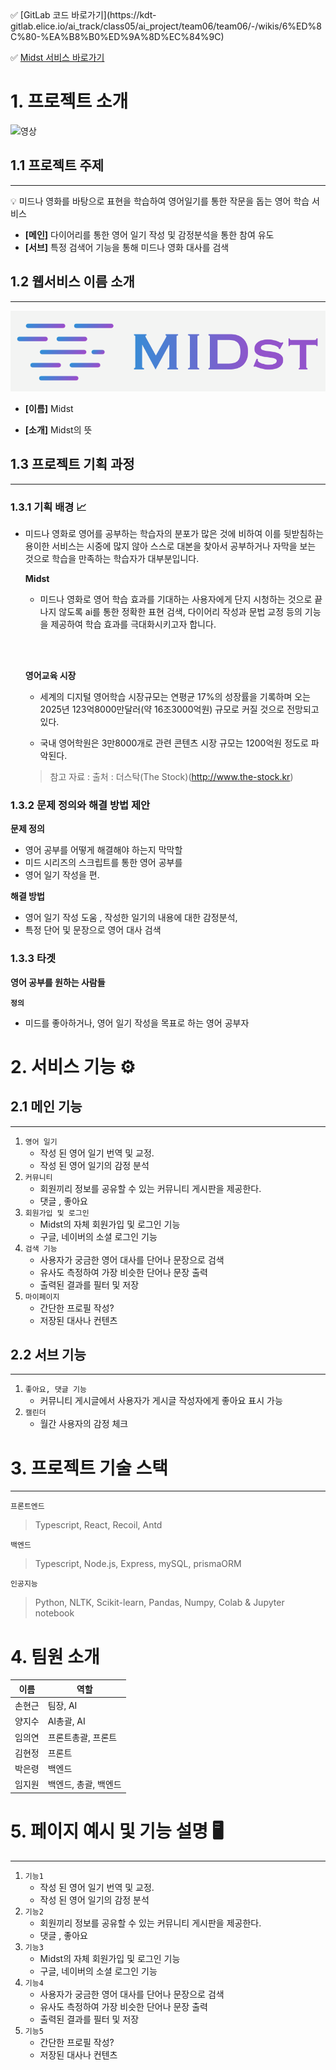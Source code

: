 <aside>
✅ [GitLab 코드 바로가기](https://kdt-gitlab.elice.io/ai_track/class05/ai_project/team06/team06/-/wikis/6%ED%8C%80-%EA%B8%B0%ED%9A%8D%EC%84%9C)

</aside>

<aside>

✅ [Midst 서비스 바로가기](https://kdt-gitlab.elice.io/ai_track/class05/ai_project/team06/team06/-/wikis/6%ED%8C%80-%EA%B8%B0%ED%9A%8D%EC%84%9C)

</aside>

# 1. 프로젝트 소개

![영상](<https://github.com/hyungeunseanson/sonsweb2/blob/main/Screen%20Recording%202022-11-25%20at%202.58.26%20AM%20(1)%20(1).gif?raw=true>)

## 1.1 프로젝트 주제

---

<aside>
💡 미드나 영화를 바탕으로 표현을 학습하여 영어일기를 통한 작문을 돕는 영어 학습 서비스

</aside>

- **[메인]** 다이어리를 통한 영어 일기 작성 및 감정분석을 통한 참여 유도
- **[서브]** 특정 검색어 기능을 통해 미드나 영화 대사를 검색

## 1.2 웹서비스 이름 소개

---

![로고](https://github.com/hyungeunseanson/sonsweb2/blob/main/Screenshot%202022-12-13%20at%205.05.00%20PM.png?raw=true)

<aside>

- **[이름]** Midst

- **[소개]** Midst의 뜻

</aside>

## 1.3 프로젝트 기획 과정

---

### 1.3.1 기획 배경 📈

- 미드나 영화로 영어를 공부하는 학습자의 분포가 많은 것에 비하여 이를 뒷받침하는 용이한 서비스는 시중에 많지 않아 스스로 대본을 찾아서 공부하거나 자막을 보는 것으로 학습을 만족하는 학습자가 대부분입니다.

   <aside>

  **Midst**

  - 미드나 영화로 영어 학습 효과를 기대하는 사용자에게 단지 시청하는 것으로 끝나지 않도록 ai를 통한 정확한 표현 검색, 다이어리 작성과 문법 교정 등의 기능을 제공하여 학습 효과를 극대화시키고자 합니다.

   </aside>

  </br> </br>

   <aside>

  **영어교육 시장**

  - 세계의 디지털 영어학습 시장규모는 연평균 17%의 성장률을 기록하며 오는 2025년 123억8000만달러(약 16조3000억원) 규모로 커질 것으로 전망되고 있다.

  - 국내 영어학원은 3만8000개로 관련 콘텐츠 시장 규모는 1200억원 정도로 파악된다.

  > 참고 자료 : 출처 : 더스탁(The Stock)(http://www.the-stock.kr)

   </aside>

### 1.3.2 문제 정의와 해결 방법 제안

<aside>

**문제 정의**

</aside>

- 영어 공부를 어떻게 해결해야 하는지 막막할
- 미드 시리즈의 스크립트를 통한 영어 공부를
- 영어 일기 작성을 편.

<aside>

**해결 방법**

</aside>

- 영어 일기 작성 도움 , 작성한 일기의 내용에 대한 감정분석,
- 특정 단어 및 문장으로 영어 대사 검색

### 1.3.3 타겟

<aside>

**영어 공부를 원하는 사람들**

**`정의`**

- 미드를 좋아하거나, 영어 일기 작성을 목표로 하는 영어 공부자

</aside>

# 2. 서비스 기능 ⚙️

## 2.1 메인 기능

---

1. `영어 일기`
   - 작성 된 영어 일기 번역 및 교정.
   - 작성 된 영어 일기의 감정 분석
2. `커뮤니티`
   - 회원끼리 정보를 공유할 수 있는 커뮤니티 게시판을 제공한다.
   - 댓글 , 좋아요
3. `회원가입 및 로그인`
   - Midst의 자체 회원가입 및 로그인 기능
   - 구글, 네이버의 소셜 로그인 기능
4. `검색 기능`
   - 사용자가 궁금한 영어 대사를 단어나 문장으로 검색
   - 유사도 측정하여 가장 비슷한 단어나 문장 출력
   - 출력된 결과를 필터 및 저장
5. `마이페이지`
   - 간단한 프로필 작성?
   - 저장된 대사나 컨텐츠

## 2.2 **서브 기능**

---

1. `좋아요, 댓글 기능`
   - 커뮤니티 게시글에서 사용자가 게시글 작성자에게 좋아요 표시 가능
2. `캘린더`
   - 월간 사용자의 감정 체크

# 3. 프로젝트 기술 스택

---

`프론트엔드`

> Typescript, React, Recoil, Antd

`백엔드`

> Typescript, Node.js, Express, mySQL, prismaORM

`인공지능`

> Python, NLTK, Scikit-learn, Pandas, Numpy, Colab & Jupyter notebook

# 4. 팀원 소개

| 이름   | 역할                 |
| ------ | -------------------- |
| 손현근 | 팀장, AI             |
| 양지수 | AI총괄, AI           |
| 임의연 | 프론트총괄, 프론트   |
| 김현정 | 프론트               |
| 박은령 | 백엔드               |
| 임지원 | 백엔드, 총괄, 백엔드 |

# 5. 페이지 예시 및 기능 설명 **🖥️**

---

1. `기능1`
   - 작성 된 영어 일기 번역 및 교정.
   - 작성 된 영어 일기의 감정 분석
2. `기능2`
   - 회원끼리 정보를 공유할 수 있는 커뮤니티 게시판을 제공한다.
   - 댓글 , 좋아요
3. `기능3`
   - Midst의 자체 회원가입 및 로그인 기능
   - 구글, 네이버의 소셜 로그인 기능
4. `기능4`
   - 사용자가 궁금한 영어 대사를 단어나 문장으로 검색
   - 유사도 측정하여 가장 비슷한 단어나 문장 출력
   - 출력된 결과를 필터 및 저장
5. `기능5`
   - 간단한 프로필 작성?
   - 저장된 대사나 컨텐츠
